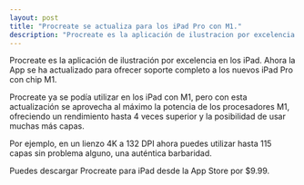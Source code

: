 ```yaml
---
layout: post
title: "Procreate se actualiza para los iPad Pro con M1."
description: "Procreate es la aplicación de ilustracion por excelencia en los iPad. Ahora la App se ha actualizado para ofrecer soporte completo a los nuevos iPad Pro con chip M1."
---
```


Procreate es la aplicación de ilustración por excelencia en los iPad. Ahora la App se ha actualizado para ofrecer soporte completo a los nuevos iPad Pro con chip M1.

Procreate ya se podía utilizar en los iPad con M1, pero con esta actualización se aprovecha al máximo la potencia de los procesadores M1, ofreciendo un rendimiento hasta 4 veces superior y la posibilidad de usar muchas más capas.

Por ejemplo, en un lienzo 4K a 132 DPI ahora puedes utilizar hasta 115 capas sin problema alguno, una auténtica barbaridad.

Puedes descargar Procreate para iPad desde la App Store por $9.99.
